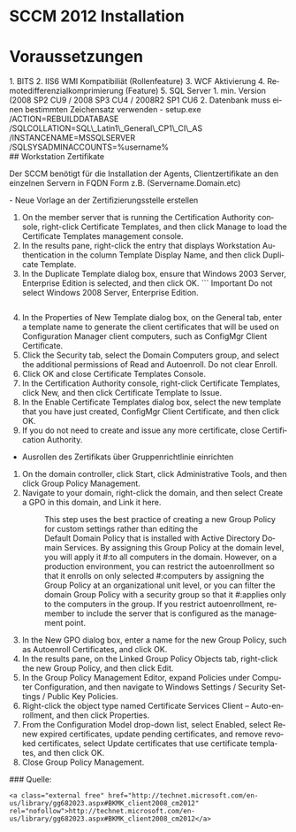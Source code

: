 # SCCM 2012 Installation

# <span class="mw-headline" id="bkmrk-voraussetzungen-1">Voraussetzungen</span>

<div class="vector-body" id="bkmrk-bits-iis6-wmi-kompat"><div class="mw-body-content mw-content-ltr" dir="ltr" lang="de"><div class="mw-parser-output">1. BITS
2. IIS6 WMI Kompatibiliät (Rollenfeature)
3. WCF Aktivierung
4. Remotedifferenzialkomprimierung (Feature)
5. SQL Server 
    1. min. Version (2008 SP2 CU9 / 2008 SP3 CU4 / 2008R2 SP1 CU6
    2. Datenbank muss einen bestimmten Zeichensatz verwenden 
        - setup.exe /ACTION=REBUILDDATABASE /SQLCOLLATION=SQL\_Latin1\_General\_CP1\_CI\_AS /INSTANCENAME=MSSQLSERVER /SQLSYSADMINACCOUNTS=%username%

</div></div></div>## <span class="mw-headline" id="bkmrk-workstation-zertifik-1">Workstation Zertifikate</span>

Der SCCM benötigt für die Installation der Agents, Clientzertifikate an den einzelnen Servern in FQDN Form z.B. (Servername.Domain.etc)

<div class="vector-body" id="bkmrk-neue-vorlage-an-der-"><div class="mw-body-content mw-content-ltr" dir="ltr" lang="de"><div class="mw-parser-output">- Neue Vorlage an der Zertifizierungsstelle erstellen

1. On the member server that is running the Certification Authority console, right-click Certificate Templates, and then click Manage to load the Certificate Templates management console.
2. In the results pane, right-click the entry that displays Workstation Authentication in the column Template Display Name, and then click Duplicate Template.
3. In the Duplicate Template dialog box, ensure that Windows 2003 Server, Enterprise Edition is selected, and then click OK. ```
    Important Do not select Windows 2008 Server, Enterprise Edition.
    ```
4. In the Properties of New Template dialog box, on the General tab, enter a template name to generate the client certificates that will be used on Configuration Manager client computers, such as ConfigMgr Client Certificate.
5. Click the Security tab, select the Domain Computers group, and select the additional permissions of Read and Autoenroll. Do not clear Enroll.
6. Click OK and close Certificate Templates Console.
7. In the Certification Authority console, right-click Certificate Templates, click New, and then click Certificate Template to Issue.
8. In the Enable Certificate Templates dialog box, select the new template that you have just created, ConfigMgr Client Certificate, and then click OK.
9. If you do not need to create and issue any more certificate, close Certification Authority.

- Ausrollen des Zertifikats über Gruppenrichtlinie einrichten

1. On the domain controller, click Start, click Administrative Tools, and then click Group Policy Management.
2. Navigate to your domain, right-click the domain, and then select Create a GPO in this domain, and Link it here. <dl><dd>This step uses the best practice of creating a new Group Policy for custom settings rather than editing the</dd><dd>Default Domain Policy that is installed with Active Directory Domain Services. By assigning this Group Policy at the domain level, you will apply it #:to all computers in the domain. However, on a production environment, you can restrict the autoenrollment so that it enrolls on only selected #:computers by assigning the Group Policy at an organizational unit level, or you can filter the domain Group Policy with a security group so that it #:applies only to the computers in the group. If you restrict autoenrollment, remember to include the server that is configured as the management point.</dd></dl>
3. In the New GPO dialog box, enter a name for the new Group Policy, such as Autoenroll Certificates, and click OK.
4. In the results pane, on the Linked Group Policy Objects tab, right-click the new Group Policy, and then click Edit.
5. In the Group Policy Management Editor, expand Policies under Computer Configuration, and then navigate to Windows Settings / Security Settings / Public Key Policies.
6. Right-click the object type named Certificate Services Client – Auto-enrollment, and then click Properties.
7. From the Configuration Model drop-down list, select Enabled, select Renew expired certificates, update pending certificates, and remove revoked certificates, select Update certificates that use certificate templates, and then click OK.
8. Close Group Policy Management.

</div></div></div>### <span class="mw-headline" id="bkmrk-quelle%3A-1">Quelle:</span>

```
<a class="external free" href="http://technet.microsoft.com/en-us/library/gg682023.aspx#BKMK_client2008_cm2012" rel="nofollow">http://technet.microsoft.com/en-us/library/gg682023.aspx#BKMK_client2008_cm2012</a>
```